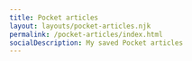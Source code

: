 ```yaml
---
title: Pocket articles
layout: layouts/pocket-articles.njk
permalink: /pocket-articles/index.html
socialDescription: My saved Pocket articles
---
```

